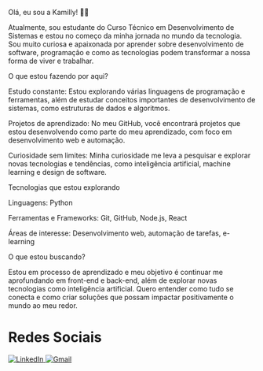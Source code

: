 Olá, eu sou a Kamilly! 👩‍💻

Atualmente, sou estudante do Curso Técnico em Desenvolvimento de Sistemas e estou no começo da minha jornada no mundo da tecnologia. Sou muito curiosa e apaixonada por aprender sobre desenvolvimento de software, programação e como as tecnologias podem transformar a nossa forma de viver e trabalhar.

O que estou fazendo por aqui?

Estudo constante: Estou explorando várias linguagens de programação e ferramentas, além de estudar conceitos importantes de desenvolvimento de sistemas, como estruturas de dados e algoritmos.

Projetos de aprendizado: No meu GitHub, você encontrará projetos que estou desenvolvendo como parte do meu aprendizado, com foco em desenvolvimento web e automação.

Curiosidade sem limites: Minha curiosidade me leva a pesquisar e explorar novas tecnologias e tendências, como inteligência artificial, machine learning e design de software.

Tecnologias que estou explorando

Linguagens: Python

Ferramentas e Frameworks: Git, GitHub, Node.js, React

Áreas de interesse: Desenvolvimento web, automação de tarefas, e-learning

O que estou buscando?

Estou em processo de aprendizado e meu objetivo é continuar me aprofundando em front-end e back-end, além de explorar novas tecnologias como inteligência artificial. Quero entender como tudo se conecta e como criar soluções que possam impactar positivamente o mundo ao meu redor.

# Redes Sociais

<div>
  <a href="https://www.linkedin.com/in/kamilly-sousa-aab999353" target="_blank" rel="noopener noreferrer">
    <img src="https://img.shields.io/badge/-LinkedIn-0A66C2?style=for-the-badge&logo=linkedin&logoColor=white" alt="LinkedIn" />
  </a>

  <a href="mailto:kamilly.esteves.sousa@gmail.com" target="_blank" rel="noopener noreferrer">
    <img src="https://img.shields.io/badge/-Gmail-D14836?style=for-the-badge&logo=gmail&logoColor=white" alt="Gmail" />
  </a>
</div>
